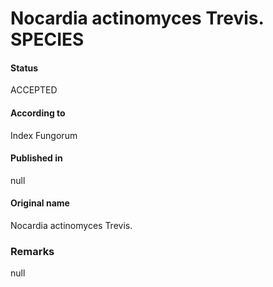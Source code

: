 Nocardia actinomyces Trevis. SPECIES
=======

#### Status
ACCEPTED

#### According to
Index Fungorum

#### Published in
null

#### Original name
Nocardia actinomyces Trevis.

### Remarks
null